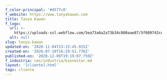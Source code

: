 ```yaml
---
f_color-principal: '#d577c0'
f_website: https://www.tanyakawan.com
title: Tanya Kawan
f_logo:
  url: >-
    https://uploads-ssl.webflow.com/5ea73a6a2a73b34c800aae87/5f089743ce00eaf84224e047_5db9c3727c6bbd3bb10926ab_tk_logo.png
  alt: null
slug: tanya-kawan
updated-on: '2020-11-04T23:15:45.915Z'
created-on: '2020-07-10T16:29:51.776Z'
published-on: '2020-12-09T19:19:07.759Z'
f_industria: cms/industria/bienestar.md
layout: '[cliente].html'
tags: cliente
---
```



